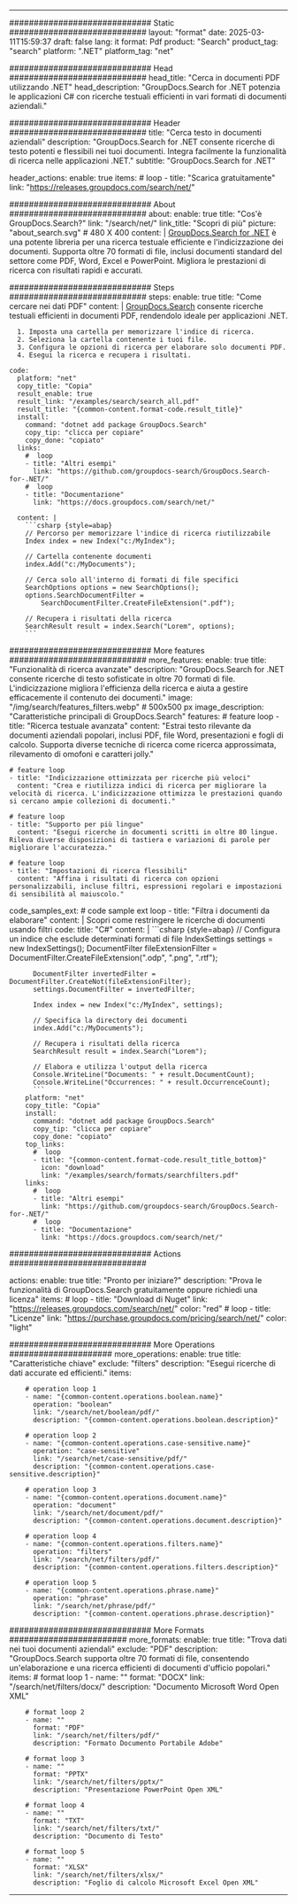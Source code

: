 
---
############################# Static ############################
layout: "format"
date:  2025-03-11T15:59:37
draft: false
lang: it
format: Pdf
product: "Search"
product_tag: "search"
platform: ".NET"
platform_tag: "net"

############################# Head ############################
head_title: "Cerca in documenti PDF utilizzando .NET"
head_description: "GroupDocs.Search for .NET potenzia le applicazioni C# con ricerche testuali efficienti in vari formati di documenti aziendali."

############################# Header ############################
title: "Cerca testo in documenti aziendali" 
description: "GroupDocs.Search for .NET consente ricerche di testo potenti e flessibili nei tuoi documenti. Integra facilmente la funzionalità di ricerca nelle applicazioni .NET."
subtitle: "GroupDocs.Search for .NET" 

header_actions:
  enable: true
  items:
    #  loop
    - title: "Scarica gratuitamente"
      link: "https://releases.groupdocs.com/search/net/"
      
############################# About ############################
about:
    enable: true
    title: "Cos'è GroupDocs.Search?"
    link: "/search/net/"
    link_title: "Scopri di più"
    picture: "about_search.svg" # 480 X 400
    content: |
       [GroupDocs.Search for .NET](/search/net/) è una potente libreria per una ricerca testuale efficiente e l'indicizzazione dei documenti. Supporta oltre 70 formati di file, inclusi documenti standard del settore come PDF, Word, Excel e PowerPoint. Migliora le prestazioni di ricerca con risultati rapidi e accurati.

############################# Steps ############################
steps:
    enable: true
    title: "Come cercare nei dati PDF"
    content: |
      [GroupDocs.Search](/search/net/) consente ricerche testuali efficienti in documenti PDF, rendendolo ideale per applicazioni .NET.
      
      1. Imposta una cartella per memorizzare l'indice di ricerca.
      2. Seleziona la cartella contenente i tuoi file.
      3. Configura le opzioni di ricerca per elaborare solo documenti PDF.
      4. Esegui la ricerca e recupera i risultati.
   
    code:
      platform: "net"
      copy_title: "Copia"
      result_enable: true
      result_link: "/examples/search/search_all.pdf"
      result_title: "{common-content.format-code.result_title}"
      install:
        command: "dotnet add package GroupDocs.Search"
        copy_tip: "clicca per copiare"
        copy_done: "copiato"
      links:
        #  loop
        - title: "Altri esempi"
          link: "https://github.com/groupdocs-search/GroupDocs.Search-for-.NET/"
        #  loop
        - title: "Documentazione"
          link: "https://docs.groupdocs.com/search/net/"
          
      content: |
        ```csharp {style=abap}
        // Percorso per memorizzare l'indice di ricerca riutilizzabile
        Index index = new Index("c:/MyIndex");

        // Cartella contenente documenti
        index.Add("c:/MyDocuments");

        // Cerca solo all'interno di formati di file specifici
        SearchOptions options = new SearchOptions();
        options.SearchDocumentFilter = 
            SearchDocumentFilter.CreateFileExtension(".pdf");

        // Recupera i risultati della ricerca
        SearchResult result = index.Search("Lorem", options);
        ```            

############################# More features ############################
more_features:
  enable: true
  title: "Funzionalità di ricerca avanzate"
  description: "GroupDocs.Search for .NET consente ricerche di testo sofisticate in oltre 70 formati di file. L'indicizzazione migliora l'efficienza della ricerca e aiuta a gestire efficacemente il contenuto dei documenti."
  image: "/img/search/features_filters.webp" # 500x500 px
  image_description: "Caratteristiche principali di GroupDocs.Search"
  features:
    # feature loop
    - title: "Ricerca testuale avanzata"
      content: "Estrai testo rilevante da documenti aziendali popolari, inclusi PDF, file Word, presentazioni e fogli di calcolo. Supporta diverse tecniche di ricerca come ricerca approssimata, rilevamento di omofoni e caratteri jolly."

    # feature loop
    - title: "Indicizzazione ottimizzata per ricerche più veloci"
      content: "Crea e riutilizza indici di ricerca per migliorare la velocità di ricerca. L'indicizzazione ottimizza le prestazioni quando si cercano ampie collezioni di documenti."

    # feature loop
    - title: "Supporto per più lingue"
      content: "Esegui ricerche in documenti scritti in oltre 80 lingue. Rileva diverse disposizioni di tastiera e variazioni di parole per migliorare l'accuratezza."

    # feature loop
    - title: "Impostazioni di ricerca flessibili"
      content: "Affina i risultati di ricerca con opzioni personalizzabili, incluse filtri, espressioni regolari e impostazioni di sensibilità al maiuscolo."
      
  code_samples_ext:
    # code sample ext loop
    - title: "Filtra i documenti da elaborare"
      content: |
        Scopri come restringere le ricerche di documenti usando filtri
      code:
        title: "C#"
        content: |
          ```csharp {style=abap}
          // Configura un indice che esclude determinati formati di file
          IndexSettings settings = new IndexSettings();
          DocumentFilter fileExtensionFilter = 
            DocumentFilter.CreateFileExtension(".odp", ".png", ".rtf");

          DocumentFilter invertedFilter = DocumentFilter.CreateNot(fileExtensionFilter);
          settings.DocumentFilter = invertedFilter;

          Index index = new Index("c:/MyIndex", settings);
              
          // Specifica la directory dei documenti
          index.Add("c:/MyDocuments");

          // Recupera i risultati della ricerca
          SearchResult result = index.Search("Lorem");
          
          // Elabora e utilizza l'output della ricerca
          Console.WriteLine("Documents: " + result.DocumentCount);
          Console.WriteLine("Occurrences: " + result.OccurrenceCount);
          ```
        platform: "net"
        copy_title: "Copia"
        install:
          command: "dotnet add package GroupDocs.Search"
          copy_tip: "clicca per copiare"
          copy_done: "copiato"
        top_links:
          #  loop
          - title: "{common-content.format-code.result_title_bottom}"
            icon: "download"
            link: "/examples/search/formats/searchfilters.pdf"
        links:
          #  loop
          - title: "Altri esempi"
            link: "https://github.com/groupdocs-search/GroupDocs.Search-for-.NET/"
          #  loop
          - title: "Documentazione"
            link: "https://docs.groupdocs.com/search/net/"
            

            


############################# Actions ############################

actions:
  enable: true
  title: "Pronto per iniziare?"
  description: "Prova le funzionalità di GroupDocs.Search gratuitamente oppure richiedi una licenza"
  items:
    #  loop
    - title: "Download di Nuget"
      link: "https://releases.groupdocs.com/search/net/"
      color: "red"
        #  loop
    - title: "Licenze"
      link: "https://purchase.groupdocs.com/pricing/search/net/"
      color: "light"


############################# More Operations #####################
more_operations:
    enable: true
    title: "Caratteristiche chiave"
    exclude: "filters"
    description: "Esegui ricerche di dati accurate ed efficienti."
    items: 
          
        # operation loop 1
        - name: "{common-content.operations.boolean.name}"
          operation: "boolean"
          link: "/search/net/boolean/pdf/"
          description: "{common-content.operations.boolean.description}"

        # operation loop 2
        - name: "{common-content.operations.case-sensitive.name}"
          operation: "case-sensitive"
          link: "/search/net/case-sensitive/pdf/"
          description: "{common-content.operations.case-sensitive.description}"

        # operation loop 3
        - name: "{common-content.operations.document.name}"
          operation: "document"
          link: "/search/net/document/pdf/"
          description: "{common-content.operations.document.description}"

        # operation loop 4
        - name: "{common-content.operations.filters.name}"
          operation: "filters"
          link: "/search/net/filters/pdf/"
          description: "{common-content.operations.filters.description}"

        # operation loop 5
        - name: "{common-content.operations.phrase.name}"
          operation: "phrase"
          link: "/search/net/phrase/pdf/"
          description: "{common-content.operations.phrase.description}"
          
        
          
############################# More Formats ########################
more_formats:
    enable: true
    title: "Trova dati nei tuoi documenti aziendali"
    exclude: "PDF"
    description: "GroupDocs.Search supporta oltre 70 formati di file, consentendo un'elaborazione e una ricerca efficienti di documenti d'ufficio popolari."
    items: 
        # format loop 1
        - name: ""
          format: "DOCX"
          link: "/search/net/filters/docx/"
          description: "Documento Microsoft Word Open XML"
          
        # format loop 2
        - name: ""
          format: "PDF"
          link: "/search/net/filters/pdf/"
          description: "Formato Documento Portabile Adobe"
          
        # format loop 3
        - name: ""
          format: "PPTX"
          link: "/search/net/filters/pptx/"
          description: "Presentazione PowerPoint Open XML"

        # format loop 4
        - name: ""
          format: "TXT"
          link: "/search/net/filters/txt/"
          description: "Documento di Testo"
          
        # format loop 5
        - name: ""
          format: "XLSX"
          link: "/search/net/filters/xlsx/"
          description: "Foglio di calcolo Microsoft Excel Open XML"
  

---
